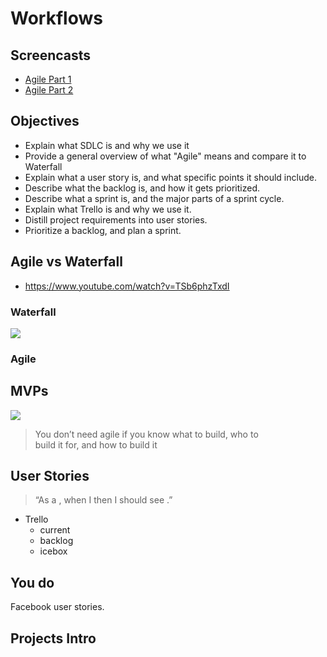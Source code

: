 # Workflows

## Screencasts

- [Agile Part 1](https://vimeo.com/123746882)
- [Agile Part 2](https://vimeo.com/123746883)

## Objectives

- Explain what SDLC is and why we use it
- Provide a general overview of what "Agile" means and compare it to Waterfall
- Explain what a user story is, and what specific points it should include.
- Describe what the backlog is, and how it gets prioritized.
- Describe what a sprint is, and the major parts of a sprint cycle.
- Explain what Trello is and why we use it.
- Distill project requirements into user stories.
- Prioritize a backlog, and plan a sprint.

## Agile vs Waterfall

- https://www.youtube.com/watch?v=TSb6phzTxdI

### Waterfall

![](http://upload.wikimedia.org/wikipedia/commons/e/e2/Waterfall_model.svg)

### Agile

## MVPs

![](https://pbs.twimg.com/media/BkIqgy9IYAAEV06.jpg)

>You	don’t	need	agile	if	you	know	what	to	build,	who	to	
build	it	for,	and	how	to	build	it	

## User Stories

>“As a __<type of user>__, when I __<perform some action>__ then I should see __<something happen>__.” 

- Trello
  - current
  - backlog
  - icebox

## You do

Facebook user stories.

## Projects Intro
